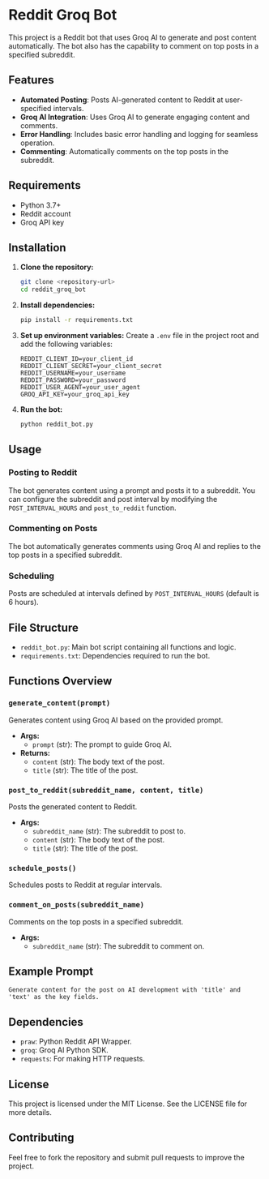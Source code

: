 # Reddit Groq Bot

This project is a Reddit bot that uses Groq AI to generate and post content automatically. The bot also has the capability to comment on top posts in a specified subreddit.

## Features

- **Automated Posting**: Posts AI-generated content to Reddit at user-specified intervals.
- **Groq AI Integration**: Uses Groq AI to generate engaging content and comments.
- **Error Handling**: Includes basic error handling and logging for seamless operation.
- **Commenting**: Automatically comments on the top posts in the subreddit.

## Requirements

- Python 3.7+
- Reddit account
- Groq API key

## Installation

1. **Clone the repository:**
    ```bash
    git clone <repository-url>
    cd reddit_groq_bot
    ```

2. **Install dependencies:**
    ```bash
    pip install -r requirements.txt
    ```

3. **Set up environment variables:**
   Create a `.env` file in the project root and add the following variables:
   ```
   REDDIT_CLIENT_ID=your_client_id
   REDDIT_CLIENT_SECRET=your_client_secret
   REDDIT_USERNAME=your_username
   REDDIT_PASSWORD=your_password
   REDDIT_USER_AGENT=your_user_agent
   GROQ_API_KEY=your_groq_api_key
   ```

4. **Run the bot:**
    ```bash
    python reddit_bot.py
    ```

## Usage

### Posting to Reddit

The bot generates content using a prompt and posts it to a subreddit. You can configure the subreddit and post interval by modifying the `POST_INTERVAL_HOURS` and `post_to_reddit` function.

### Commenting on Posts

The bot automatically generates comments using Groq AI and replies to the top posts in a specified subreddit.

### Scheduling

Posts are scheduled at intervals defined by `POST_INTERVAL_HOURS` (default is 6 hours).

## File Structure

- `reddit_bot.py`: Main bot script containing all functions and logic.
- `requirements.txt`: Dependencies required to run the bot.

## Functions Overview

### `generate_content(prompt)`
Generates content using Groq AI based on the provided prompt.
- **Args:**
  - `prompt` (str): The prompt to guide Groq AI.
- **Returns:**
  - `content` (str): The body text of the post.
  - `title` (str): The title of the post.

### `post_to_reddit(subreddit_name, content, title)`
Posts the generated content to Reddit.
- **Args:**
  - `subreddit_name` (str): The subreddit to post to.
  - `content` (str): The body text of the post.
  - `title` (str): The title of the post.

### `schedule_posts()`
Schedules posts to Reddit at regular intervals.

### `comment_on_posts(subreddit_name)`
Comments on the top posts in a specified subreddit.
- **Args:**
  - `subreddit_name` (str): The subreddit to comment on.

## Example Prompt

```text
Generate content for the post on AI development with 'title' and 'text' as the key fields.
```

## Dependencies

- `praw`: Python Reddit API Wrapper.
- `groq`: Groq AI Python SDK.
- `requests`: For making HTTP requests.

## License

This project is licensed under the MIT License. See the LICENSE file for more details.

## Contributing

Feel free to fork the repository and submit pull requests to improve the project.

